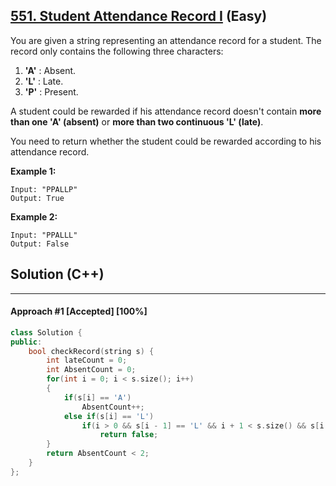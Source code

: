 ## [551. Student Attendance Record I](https://leetcode.com/problems/student-attendance-record-i/) (Easy)

You are given a string representing an attendance record for a student. The record only contains the following three characters:  

 

1. **'A'** : Absent. 
2. **'L'** : Late.
3.  **'P'** : Present. 

 A student could be rewarded if his attendance record doesn't contain **more than one 'A' (absent)** or **more than two continuous 'L' (late)**.    

  

You need to return whether the student could be rewarded according to his attendance record.

  

**Example 1:**
 

```
Input: "PPALLP"
Output: True
```



**Example 2:**

```
Input: "PPALLL"
Output: False
```

## Solution (C++)

------

#### Approach #1  [Accepted] [100%] 

```c++
class Solution {
public:
    bool checkRecord(string s) {
        int lateCount = 0;
        int AbsentCount = 0;
        for(int i = 0; i < s.size(); i++)
        {
            if(s[i] == 'A')
                AbsentCount++;
            else if(s[i] == 'L')
                if(i > 0 && s[i - 1] == 'L' && i + 1 < s.size() && s[i + 1] == 'L')
                    return false;
        }
        return AbsentCount < 2;
    }
};
```
